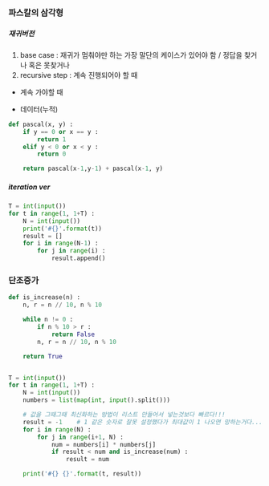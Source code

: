 ### 파스칼의 삼각형

##### 재귀버전

1. base case : 재귀가 멈춰야만 하는 가장 말단의 케이스가 있어야 함 / 정답을 찾거나 혹은 못찾거나
2. recursive step : 계속 진행되어야 할 때
- 계속 가야할 때

 - 데이터(누적)

```python
def pascal(x, y) :
    if y == 0 or x == y :
        return 1
    elif y < 0 or x < y :
        return 0

    return pascal(x-1,y-1) + pascal(x-1, y)
```



##### iteration ver

```python
T = int(input())
for t in range(1, 1+T) :
    N = int(input())
    print('#{}'.format(t))
    result = []
    for i in range(N-1) :
        for j in range(i) :
            result.append()
```





### 단조증가

```python
def is_increase(n) :
    n, r = n // 10, n % 10

    while n != 0 :
        if n % 10 > r :
            return False
        n, r = n // 10, n % 10

    return True


T = int(input())
for t in range(1, 1+T) :
    N = int(input())
    numbers = list(map(int, input().split()))

	# 값을 그때그때 최신화하는 방법이 리스트 만들어서 넣는것보다 빠르다!!!
    result = -1    # 1 같은 숫자로 잘못 설정했다가 최대값이 1 나오면 망하는거다....
    for i in range(N) :
        for j in range(i+1, N) :
            num = numbers[i] * numbers[j]
            if result < num and is_increase(num) :
                result = num

    print('#{} {}'.format(t, result))
```



